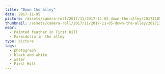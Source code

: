 ```yaml
---
title: "Down the alley"
date: 2017-11-05
picture: /assets/camera-roll/2017/11/2017-11-05-down-the-alley/20171105_053734380_iOS.jpg
thumbnail: /assets/camera-roll/2017/11/2017-11-05-down-the-alley/20171105_053734380_iOS-thumbnail.jpg
near:
  - Painted feather in First Hill
  - Pareidolia in the alley
type: picture
tags:
  - photograph
  - black and white
  - water
  - First Hill
---
```

